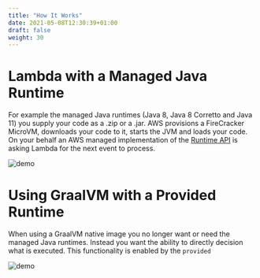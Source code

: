 ```yaml
---
title: "How It Works"
date: 2021-05-08T12:30:39+01:00
draft: false
weight: 30
---
```


# Lambda with a Managed Java Runtime

For example the managed Java runtimes (Java 8, Java 8 Corretto and Java 11) you supply your code as a .zip or a .jar. 
AWS provisions a FireCracker MicroVM, downloads your code to it, starts the JVM and loads your code. On your
behalf an AWS managed implementation of the [Runtime API](https://docs.aws.amazon.com/lambda/latest/dg/runtimes-api.html)
is asking Lambda for the next event to process.

<img src="/summary/java-runtime.png" alt="demo" class="img-responsive">

# Using GraalVM with a Provided Runtime

When using a GraalVM native image you no longer want or need the managed Java runtimes. Instead you want the ability to
directly decision what is executed. This functionality is enabled by the `provided` 

<img src="/summary/managed-runtime.png" alt="demo" class="img-responsive">
